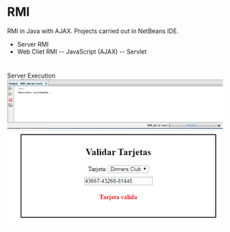 # RMI
RMI in Java with AJAX.
Projects carried out in NetBeans IDE.
* Server RMI
* Web Cliet RMI
-- JavaScript (AJAX)
-- Servlet
#
Server Execution
<img src="./run_server.png" alt="Server Execution"/>
<img src="./run_client.png"/>